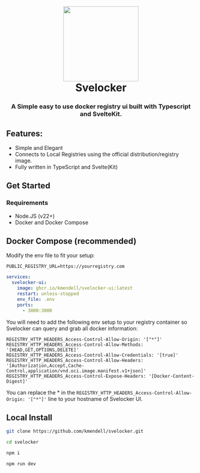 # <div align="center"><img src="https://github.com/user-attachments/assets/5a378b40-ce28-414d-a849-f31397425132" width="200"/><br />Svelocker</div>

<div align="center"><h3>A Simple easy to use docker registry ui built with Typescript and SvelteKit.</h3></div>

## Features:

- Simple and Elegant
- Connects to Local Registries using the official distribution/registry image.
- Fully written in TypeScript and Svelte(Kit)

## Get Started

### Requirements

- Node.JS (v22+)
- Docker and Docker Compose


## Docker Compose (recommended)

Modify the env file to fit your setup:

```env
PUBLIC_REGISTRY_URL=https://yourregistry.com
```

```yaml
services:
  svelocker-ui:
    image: ghcr.io/kmendell/svelocker-ui:latest
    restart: unless-stopped
    env_file: .env
    ports:
      - 3000:3000
```

You will need to add the following env setup to your registry container so Svelocker can query and grab all docker information:

```env
REGISTRY_HTTP_HEADERS_Access-Control-Allow-Origin: '["*"]'
REGISTRY_HTTP_HEADERS_Access-Control-Allow-Methods: '[HEAD,GET,OPTIONS,DELETE]'
REGISTRY_HTTP_HEADERS_Access-Control-Allow-Credentials: '[true]'
REGISTRY_HTTP_HEADERS_Access-Control-Allow-Headers: '[Authorization,Accept,Cache-Control,application/vnd.oci.image.manifest.v1+json]'
REGISTRY_HTTP_HEADERS_Access-Control-Expose-Headers: '[Docker-Content-Digest]'
```

You can replace the * in the `REGISTRY_HTTP_HEADERS_Access-Control-Allow-Origin: '["*"]'` line to your hostname of Svelocker UI.

## Local Install

```bash
git clone https://github.com/kmendell/svelocker.git

cd svelocker

npm i

npm run dev
```
